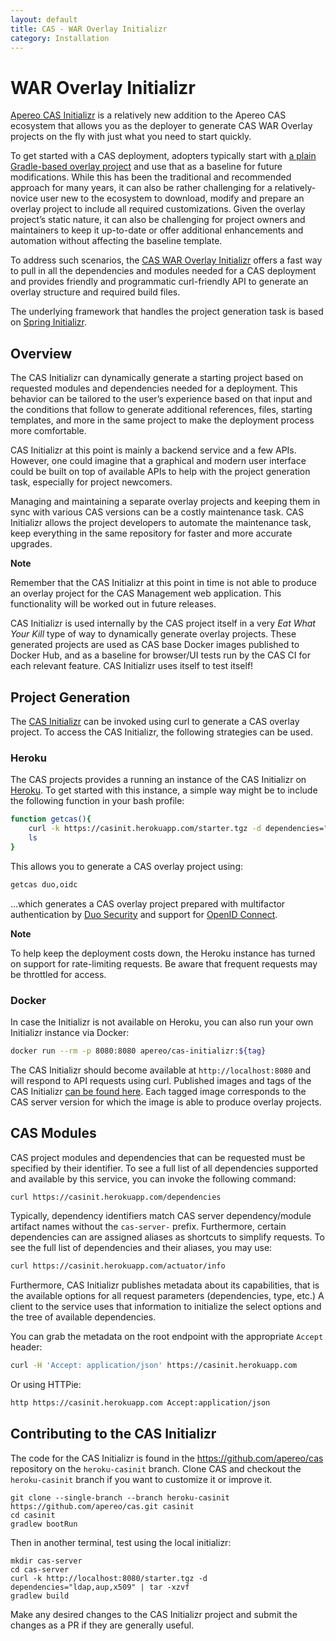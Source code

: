 ```yaml
---
layout: default
title: CAS - WAR Overlay Initializr
category: Installation
---
```


# WAR Overlay Initializr

[Apereo CAS Initializr][initializr] is a relatively new addition to the Apereo CAS ecosystem that allows 
you as the deployer to generate CAS WAR Overlay projects on the fly with just what you need to start quickly. 

To get started with a CAS deployment, adopters typically 
start with [a plain Gradle-based overlay project](WAR-Overlay-Installation.html)
and use that as a baseline for future modifications. While this has been the traditional and recommended 
approach for many years, it can also be rather challenging for a relatively-novice user new to the 
ecosystem to download, modify and prepare an overlay project to include all required 
customizations. Given the overlay project’s static nature, it can also be challenging for 
project owners and maintainers to keep it up-to-date or offer additional enhancements
and automation without affecting the baseline template.

To address such scenarios, the [CAS WAR Overlay Initializr][initializr] offers a fast way to pull 
in all the dependencies and modules needed for a CAS deployment and 
provides friendly and programmatic curl-friendly API to generate 
an overlay structure and required build files. 

The underlying framework that handles the project generation 
task is based on [Spring Initializr](https://github.com/spring-io/initializr).
  
## Overview

The CAS Initializr can dynamically generate a starting project based on 
requested modules and dependencies needed for a deployment. This behavior 
can be tailored to the user’s experience based on that input and the 
conditions that follow to generate additional references, files, starting 
templates, and more in the same project to make the deployment process more comfortable.

CAS Initializr at this point is mainly a backend service and a few APIs. 
However, one could imagine that a graphical and modern user interface 
could be built on top of available APIs to help with the project 
generation task, especially for project newcomers.

Managing and maintaining a separate overlay projects and keeping them 
in sync with various CAS versions can be a costly maintenance task. 
CAS Initializr allows the project developers to automate the 
maintenance task, keep everything in the same repository 
for faster and more accurate upgrades.

<div class="alert alert-info"><strong>Note</strong>
<p>Remember that the CAS Initializr at this point in time is not able 
to produce an overlay project for the CAS Management web application. This 
functionality will be worked out in future releases.</p></div>

CAS Initializr is used internally by the CAS project itself in a 
very *Eat What Your Kill* type of way to dynamically generate 
overlay projects. These generated projects are used as CAS base 
Docker images published to Docker Hub, and as a baseline for 
browser/UI tests run by the CAS CI for each relevant feature. 
CAS Initializr uses itself to test itself!

## Project Generation

The [CAS Initializr][initializr] can be invoked using curl to generate a CAS overlay project. To access 
the CAS Initializr, the following strategies can be used.

### Heroku
The CAS projects provides a running an instance of the CAS Initializr on [Heroku][initializr]. To get 
started with this instance, a simple way might be to include the following function in your bash profile:
     
```bash
function getcas(){
    curl -k https://casinit.herokuapp.com/starter.tgz -d dependencies="$1" | tar -xzvf -
    ls
}
```

This allows you to generate a CAS overlay project using:

```bash
getcas duo,oidc
```

…which generates a CAS overlay project prepared with multifactor authentication 
by [Duo Security](../mfa/DuoSecurity-Authentication.html) and 
support for [OpenID Connect](OAuth-OpenId-Authentication.html).

<div class="alert alert-info"><strong>Note</strong>
<p>To help keep the deployment costs down, the Heroku instance has turned on support for 
rate-limiting requests. Be aware that frequent requests may be throttled for access.</p></div>

### Docker

In case the Initializr is not available on Heroku, you can also run your own Initializr instance via Docker:

```bash
docker run --rm -p 8080:8080 apereo/cas-initializr:${tag}
```

The CAS Initializr should become available at `http://localhost:8080` and will respond to API 
requests using curl. Published images and tags of 
the CAS Initializr [can be found here](https://hub.docker.com/r/apereo/cas-initializr/tags). 
Each tagged image corresponds to the CAS server version for 
which the image is able to produce overlay projects.

## CAS Modules

CAS project modules and dependencies that can be requested must be specified by 
their identifier. To see a full list of all dependencies supported and 
available by this service, you can invoke the following command:

```bash
curl https://casinit.herokuapp.com/dependencies
```

Typically, dependency identifiers match CAS server dependency/module artifact names without 
the `cas-server-` prefix. Furthermore, certain dependencies can are assigned aliases as 
shortcuts to simplify requests. To see the full list of dependencies and their aliases, you may use:
        
```bash
curl https://casinit.herokuapp.com/actuator/info
```
  
Furthermore, CAS Initializr publishes metadata about its capabilities, that is the 
available options for all request parameters (dependencies, type, etc.) A client to the 
service uses that information to initialize the select options and the tree of available dependencies.

You can grab the metadata on the root endpoint with the appropriate `Accept` header:

```bash
curl -H 'Accept: application/json' https://casinit.herokuapp.com
```

Or using HTTPie:

```bash
http https://casinit.herokuapp.com Accept:application/json
```

[initializr]: https://casinit.herokuapp.com/


## Contributing to the CAS Initializr

The code for the CAS Initializr is found in the https://github.com/apereo/cas repository on the `heroku-casinit` branch.
Clone CAS and checkout the `heroku-casinit` branch if you want to customize it or improve it. 
```
git clone --single-branch --branch heroku-casinit https://github.com/apereo/cas.git casinit
cd casinit
gradlew bootRun
```
Then in another terminal, test using the local initializr:
```
mkdir cas-server
cd cas-server
curl -k http://localhost:8080/starter.tgz -d dependencies="ldap,aup,x509" | tar -xzvf 
gradlew build
```
Make any desired changes to the CAS Initializr project and submit the changes as a PR if they are generally useful.
